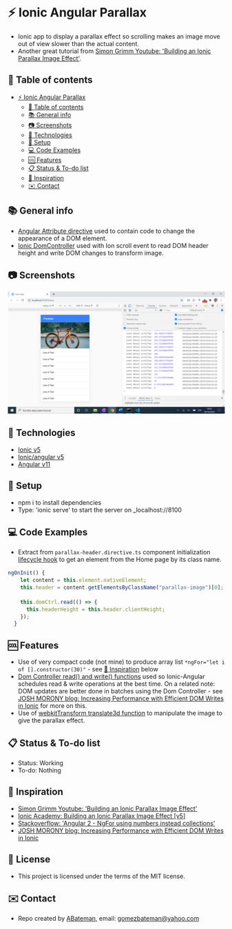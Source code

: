# :zap: Ionic Angular Parallax

* Ionic app to display a parallax effect so scrolling makes an image move out of view slower than the actual content.
* Another great tutorial from [Simon Grimm Youtube: 'Building an Ionic Parallax Image Effect'](https://www.youtube.com/watch?v=TsIVWQf1qNA&t=62s).

## :page_facing_up: Table of contents

* [:zap: Ionic Angular Parallax](#zap-ionic-angular-parallax)
  * [:page_facing_up: Table of contents](#page_facing_up-table-of-contents)
  * [:books: General info](#books-general-info)
  * [:camera: Screenshots](#camera-screenshots)
  * [:signal_strength: Technologies](#signal_strength-technologies)
  * [:floppy_disk: Setup](#floppy_disk-setup)
  * [:computer: Code Examples](#computer-code-examples)
  * [:cool: Features](#cool-features)
  * [:clipboard: Status & To-do list](#clipboard-status--to-do-list)
  * [:clap: Inspiration](#clap-inspiration)
  * [:envelope: Contact](#envelope-contact)

## :books: General info

* [Angular Attribute directive](https://angular.io/guide/attribute-directives) used to contain code to change the appearance of a DOM element.
* [Ionic DomController](https://github.com/ionic-team/ionic-framework/blob/master/angular/src/providers/dom-controller.ts) used with Ion scroll event to read DOM header height and write DOM changes to transform image.

## :camera: Screenshots

![screenshot](./img/test.png)

## :signal_strength: Technologies

* [Ionic v5](https://ionicframework.com/)
* [Ionic/angular v5](https://ionicframework.com/)
* [Angular v11](https://angular.io/)

## :floppy_disk: Setup

* npm i to install dependencies
* Type: 'ionic serve' to start the server on _localhost://8100

## :computer: Code Examples

* Extract from `parallax-header.directive.ts` component initialization [lifecycle hook](https://angular.io/guide/lifecycle-hooks) to get an element from the Home page by its class name.

```typescript
ngOnInit() {
    let content = this.element.nativeElement;
    this.header = content.getElementsByClassName("parallax-image")[0];

    this.domCtrl.read(() => {
      this.headerHeight = this.header.clientHeight;
    });
  }
```

## :cool: Features

* Use of very compact code (not mine) to produce array list  `*ngFor="let i of [].constructor(30)"` - see [:clap: Inspiration](#clap-inspiration) below
* [Dom Controller read() and write() functions](https://github.com/ionic-team/ionic-framework/blob/master/angular/src/providers/dom-controller.ts) used so Ionic-Angular schedules read & write operations at the best time. On a related note: DOM updates are better done in batches using the Dom Controller - see [JOSH MORONY blog: Increasing Performance with Efficient DOM Writes in Ionic](https://www.joshmorony.com/increasing-performance-with-efficient-dom-writes-in-ionic-2/) for more on this.
* Use of [webkitTransform translate3d function](https://developer.mozilla.org/en-US/docs/Web/CSS/transform-function/translate3d) to manipulate the image to give the parallax effect.

## :clipboard: Status & To-do list

* Status: Working
* To-do: Nothing

## :clap: Inspiration

* [Simon Grimm Youtube: 'Building an Ionic Parallax Image Effect'](https://www.youtube.com/watch?v=TsIVWQf1qNA&t=62s)
* [Ionic Academy: Building an Ionic Parallax Image Effect [v5]](https://ionicacademy.com/ionic-parallax-image/)
* [Stackoverflow: 'Angular 2 - NgFor using numbers instead collections'](https://devdactic.com/ionic-firebase-chat/)
* [JOSH MORONY blog: Increasing Performance with Efficient DOM Writes in Ionic](https://www.joshmorony.com/increasing-performance-with-efficient-dom-writes-in-ionic-2/)

## :file_folder: License

* This project is licensed under the terms of the MIT license.

## :envelope: Contact

* Repo created by [ABateman](https://github.com/AndrewJBateman), email: gomezbateman@yahoo.com
